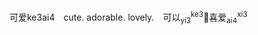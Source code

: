 <span lang=zh>


可爱ke3ai4　cute. adorable. lovely.　可以$`^\textsf{ke3}_\textsf{yi3}`$🔗喜爱$`^\textsf{xi3}_\textsf{ai4}`$
